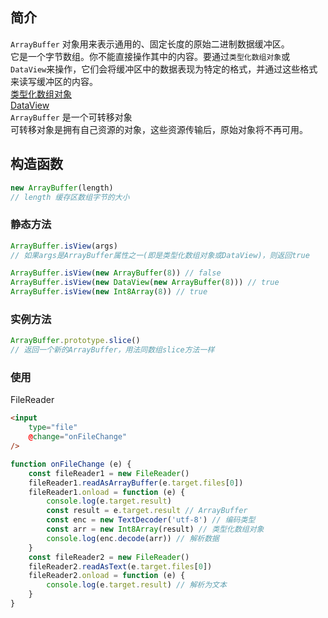 ## 简介

``ArrayBuffer`` 对象用来表示通用的、固定长度的原始二进制数据缓冲区。  
它是一个字节数组。你不能直接操作其中的内容。要通过``类型化数组对象``或
``DataView``来操作，它们会将缓冲区中的数据表现为特定的格式，并通过这些格式来读写缓冲区的内容。  
[类型化数组对象](https://developer.mozilla.org/zh-CN/docs/Web/JavaScript/Reference/Global_Objects/TypedArray)  
[DataView](https://developer.mozilla.org/zh-CN/docs/Web/JavaScript/Reference/Global_Objects/DataView)  
``ArrayBuffer`` 是一个可转移对象  
可转移对象是拥有自己资源的对象，这些资源传输后，原始对象将不再可用。 

## 构造函数  
```js
new ArrayBuffer(length)
// length 缓存区数组字节的大小
```

### 静态方法
```js
ArrayBuffer.isView(args)
// 如果args是ArrayBuffer属性之一(即是类型化数组对象或DataView)，则返回true
```
```js
ArrayBuffer.isView(new ArrayBuffer(8)) // false
ArrayBuffer.isView(new DataView(new ArrayBuffer(8))) // true
ArrayBuffer.isView(new Int8Array(8)) // true
```

### 实例方法  
```js
ArrayBuffer.prototype.slice()
// 返回一个新的ArrayBuffer，用法同数组slice方法一样
```

### 使用
FileReader
```html
<input
    type="file"
    @change="onFileChange"
/>
```
```js
function onFileChange (e) {
    const fileReader1 = new FileReader()
    fileReader1.readAsArrayBuffer(e.target.files[0])
    fileReader1.onload = function (e) {
        console.log(e.target.result)
        const result = e.target.result // ArrayBuffer
        const enc = new TextDecoder('utf-8') // 编码类型
        const arr = new Int8Array(result) // 类型化数组对象
        console.log(enc.decode(arr)) // 解析数据
    }
    const fileReader2 = new FileReader()
    fileReader2.readAsText(e.target.files[0])
    fileReader2.onload = function (e) {
        console.log(e.target.result) // 解析为文本
    }
}
```
